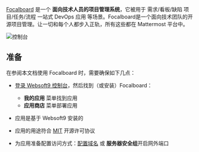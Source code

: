 [Focalboard](https://www.focalboard.com/) 是一个 **面向技术人员的项目管理系统**，它被用于 需求/看板/缺陷 项目/任务/流程 一站式 DevOps 应用  等场景。Focalboard是一个面向技术团队的开源项目管理。让一切和每个人都步入正轨，所有这些都在 Mattermost 平台中。


![控制台](https://libs.websoft9.com/Websoft9/DocsPicture/zh/focalboard/focalboard-gui-websoft9.png)


## 准备

在参阅本文档使用 Focalboard 时，需要确保如下几点：

- [登录 Websoft9 控制台](./login-console)，然后找到（或安装）Focalboard：
  - **我的应用** 菜单找到应用 
  - **应用商店** 菜单部署应用

- 应用是基于 Websoft9 安装的


- 应用的用途符合 [MIT](https://opensource.org/licenses/MIT) 开源许可协议


- 为应用准备配置访问方式：[配置域名](./domain-set) 或 **服务器安全组**开启网外端口
